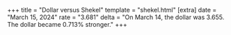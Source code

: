 +++
title = "Dollar versus Shekel"
template = "shekel.html"
[extra]
date = "March 15, 2024"
rate = "3.681"
delta = "On March 14, the dollar was 3.655. The dollar became 0.713% stronger."
+++
